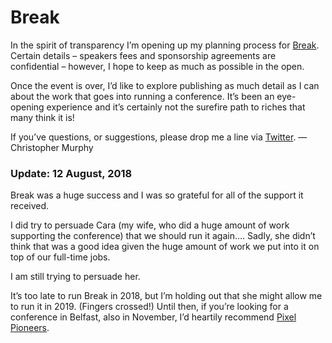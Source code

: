 Break
=====

In the spirit of transparency I’m opening up my planning process for [Break][01]. Certain details – speakers fees and sponsorship agreements are confidential – however, I hope to keep as much as possible in the open.

Once the event is over, I’d like to explore publishing as much detail as I can about the work that goes into running a conference. It’s been an eye-opening experience and it’s certainly not the surefire path to riches that many think it is!

If you’ve questions, or suggestions, please drop me a line via [Twitter][02]. —Christopher Murphy



### Update: 12 August, 2018

Break was a huge success and I was so grateful for all of the support it received.

I did try to persuade Cara (my wife, who did a huge amount of work supporting the conference) that we should run it again…. Sadly, she didn’t think that was a good idea given the huge amount of work we put into it on top of our full-time jobs.

I am still trying to persuade her.

It’s too late to run Break in 2018, but I’m holding out that she might allow me to run it in 2019. (Fingers crossed!) Until then, if you’re looking for a conference in Belfast, also in November, I’d heartily recommend [Pixel Pioneers][03].



<!-- Links -->

[01]: http://breakconf.org "Break: A Conference That Questions the Edges of Design"
[02]: https://twitter.com/fehler "Say, “Hello!” via Twitter."
[03]: https://pixelpioneers.co/events/belfast-2018 "Pixel Pioneers, Belfast (2018)"